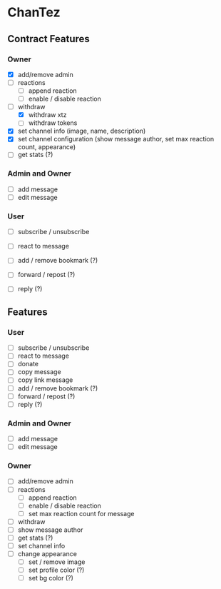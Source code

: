 # ChanTez

## Contract Features

### Owner
- [x] add/remove admin
- [ ] reactions
  - [ ] append reaction
  - [ ] enable / disable reaction
- [ ] withdraw
  - [x] withdraw xtz
  - [ ] withdraw tokens
- [x] set channel info (image, name, description)
- [x] set channel configuration (show message author, set max reaction count, appearance)
- [ ] get stats (?)

### Admin and Owner
- [ ] add message
- [ ] edit message

### User
- [ ] subscribe / unsubscribe
- [ ] react to message
- [ ] add / remove bookmark (?)
- [ ] forward / repost (?)
- [ ] reply (?)


## Features

### User
- [ ] subscribe / unsubscribe
- [ ] react to message
- [ ] donate
- [ ] copy message
- [ ] copy link message
- [ ] add / remove bookmark (?)
- [ ] forward / repost (?)
- [ ] reply (?)

### Admin and Owner
- [ ] add message
- [ ] edit message

### Owner
- [ ] add/remove admin
- [ ] reactions
  - [ ] append reaction
  - [ ] enable / disable reaction
  - [ ] set max reaction count for message
- [ ] withdraw
- [ ] show message author
- [ ] get stats (?)
- [ ] set channel info
- [ ] change appearance
  - [ ] set / remove image
  - [ ] set profile color (?)
  - [ ] set bg color (?)
